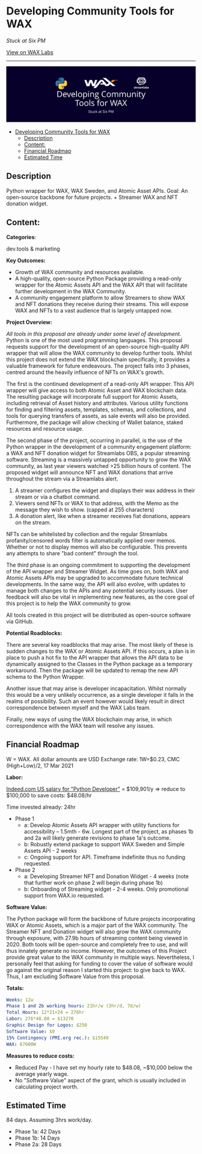 # Developing Community Tools for WAX
*Stuck at Six PM*

[View on WAX Labs](https://labs.wax.io/proposals/10)

----------

![../img/LabsBanner.png](../img/LabsBanner.png)

- [Developing Community Tools for WAX](#developing-community-tools-for-wax)
  - [Description](#description)
  - [Content:](#content)
  - [Financial Roadmap](#financial-roadmap)
  - [Estimated Time](#estimated-time)

## Description
Python wrapper for WAX, WAX Sweden, and Atomic Asset APIs. Goal: An open-source backbone for future projects. + Streamer WAX and NFT donation widget.

## Content:

**Categories**: 

dev.tools & marketing

**Key Outcomes:**

 - Growth of WAX community and resources available.
 - A high-quality, open-source Python Package providing a read-only wrapper for the Atomic Assets API and the WAX API that will facilitate further development in the WAX Community.
 - A community engagement platform to allow Streamers to show WAX and NFT donations they receive during their streams. This will expose WAX and NFTs to a vast audience that is largely untapped now.

**Project Overview:**

*All tools in this proposal are already under some level of development.*
Python is one of the most used programming languages. This proposal requests support for the development of an open-source high-quality API wrapper that will allow the WAX community to develop further tools. Whilst this project does not extend the WAX blockchain specifically, it provides a valuable framework for future endeavours. The project falls into 3 phases, centred around the heavily influence of NFTs on WAX's growth.

The first is the continued development of a read-only API wrapper. This API wrapper will give access to both Atomic Asset and WAX blockchain data. The resulting package will incorporate full support for Atomic Assets, including retrieval of Asset history and attributes. Various utility functions for finding and filtering assets, templates, schemas, and collections, and tools for querying transfers of assets, as sale events will also be provided. Furthermore, the package will allow checking of Wallet balance, staked resources and resource usage.

The second phase of the project, occurring in parallel, is the use of the Python wrapper in the development of a community engagement platform: a WAX and NFT donation widget for Streamlabs OBS, a popular streaming software. Streaming is a massively untapped opportunity to grow the WAX community, as last year viewers watched >25 billion hours of content. The proposed widget will announce NFT and WAX donations that arrive throughout the stream via a Streamlabs alert.
1. A streamer configures the widget and displays their wax address in their stream or via a chatbot command.
2. Viewers send NFTs or WAX to that address, with the Memo as the message they wish to show. (capped at 255 characters)
3. A donation alert, like when a streamer receives fiat donations, appears on the stream.
   
NFTs can be whitelisted by collection and the regular Streamlabs profanity/censored words filter is automatically applied over memos. Whether or not to display memos will also be configurable. This prevents any attempts to share "bad content" through the tool.

The third phase is an ongoing commitment to supporting the development of the API wrapper and Streamer Widget. As time goes on, both WAX and Atomic Assets APIs may be upgraded to accommodate future technical developments. In the same way, the API will also evolve, with updates to manage both changes to the APIs and any potential security issues. User feedback will also be vital in implementing new features, as the core goal of this project is to help the WAX community to grow.

All tools created in this project will be distributed as open-source software via GitHub.

**Potential Roadblocks:**

There are several key roadblocks that may arise. The most likely of these is sudden changes to the WAX or Atomic Assets API. If this occurs, a plan is in place to push a hot fix to the API wrapper that allows the API data to be dynamically assigned to the Classes in the Python package as a temporary workaround. Then the package will be updated to remap the new API schema to the Python Wrapper.
 
Another issue that may arise is developer incapacitation. Whilst normally this would be a very unlikely occurrence, as a single developer it falls in the realms of possibility. Such an event however would likely result in direct correspondence between myself and the WAX Labs team. 

Finally, new ways of using the WAX blockchain may arise, in which correspondence with the WAX team will resolve any issues.

## Financial Roadmap
W = WAX. All dollar amounts are USD
Exchange rate: 1W=$0.23, CMC (High+Low)/2, 17 Mar 2021

**Labor:** 

[Indeed.com US salary for "Python Developer"](https://www.indeed.com/career/python-developer/salaries) = \$109,901/y => reduce to \$100,000 to save costs: \$48.08/hr

Time invested already:  24hr

- Phase 1
   - a: Develop Atomic Assets API wrapper with utility functions for accessibility – 1.5mth - 6w. Longest part of the project, as phases 1b and 2a will likely generate revisions to phase 1a's outcome.
  - b: Robustly extend package to support WAX Sweden and Simple Assets API - 2 weeks
  - c: Ongoing support for API. Timeframe indefinite thus no funding requested.
- Phase 2
  - a: Developing Streamer NFT and Donation Widget - 4 weeks (note that further work on phase 2 will begin during phase 1b)
  - b: Onboarding of Streaming widget - 2-4 weeks. Only promotional support from WAX.io requested.

**Software Value:**

The Python package will form the backbone of future projects incorporating WAX or Atomic Assets, which is a major part of the WAX community. The Streamer NFT and Donation widget will also grow the WAX community through exposure, with 27.9b hours of streaming content being viewed in 2020. Both tools will be open-source and completely free to use, and will thus innately generate no income. However, the outcomes of this Project provide great value to the WAX community in multiple ways. Nevertheless, I personally feel that asking for funding to cover the value of software would go against the original reason I started this project: to give back to WAX. Thus, I am excluding Software Value from this proposal.

**Totals:**
```yaml
Weeks: 12w
Phase 1 and 2b working hours: 21hr/w (3hr/d, 7d/w)
Total Hours: 12*21+24 = 276hr
Labor: 276*48.08 = $13270
Graphic Design for Logos: $250
Software Value: $0
15% Contingency (PMI.org rec.): $15549
WAX: 67600W
```

**Measures to reduce costs:**
- Reduced Pay - I have set my hourly rate to \$48.08, ~\$10,000 below the average yearly wage.
- No "Software Value" aspect of the grant, which is usually included in calculating project worth.

## Estimated Time
84 days. Assuming 3hrs work/day.
- Phase 1a: 42 Days
- Phase 1b: 14 Days
- Phase 2a: 28 Days

